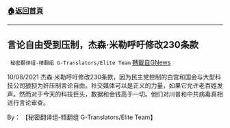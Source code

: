 ###  [:house:返回首頁](https://github.com/ourhimalayas/txt)
---


## 言论自由受到压制，杰森·米勒呼吁修改230条款
` 秘密翻译组-精翻组 G-Translators/Elite Team` [轉載自GNews](https://gnews.org/zh-hans/1583353/)

10/08/2021 杰森·米勒呼吁修改230条款，因为民主党控制的白宫和国会与大型科技公司狼狈为奸压制言论自由。社交媒体可以是正义的力量，如果它允许老百姓发声。然而对于今天的科技巨头，数据和金钱高于一切。他们对川普和中共病毒真相进行言论审查。

By： 【秘密翻译组-精翻组 G-Translators/Elite Team】
